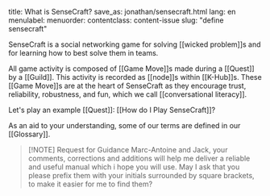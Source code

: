 title: What is SenseCraft?
save_as: jonathan/sensecraft.html
lang: en
menulabel:
menuorder:
contentclass: content-issue
slug: "define sensecraft"

SenseCraft is a social networking game for solving [[wicked problem]]s and for learning how to best solve them in teams.

All game activity is composed of [[Game Move]]s made during a [[Quest]] by a [[Guild]]. This activity is recorded as [[node]]s within [[K-Hub]]s. These [[Game Move]]s are at the heart of SenseCraft as they encourage trust, reliability, robustness, and fun, which we call [[conversational literacy]].

Let's play an example [[Quest]]: [[How do I Play SenseCraft]]?

As an aid to your understanding, some of our terms are defined in our [[Glossary]].

> [!NOTE] Request for Guidance
> Marc-Antoine and Jack, your comments, corrections and additions will help me deliver a reliable and useful manual which i hope you will use. May I ask that you please prefix them with your initials surrounded by square brackets, to make it easier for me to find them?
